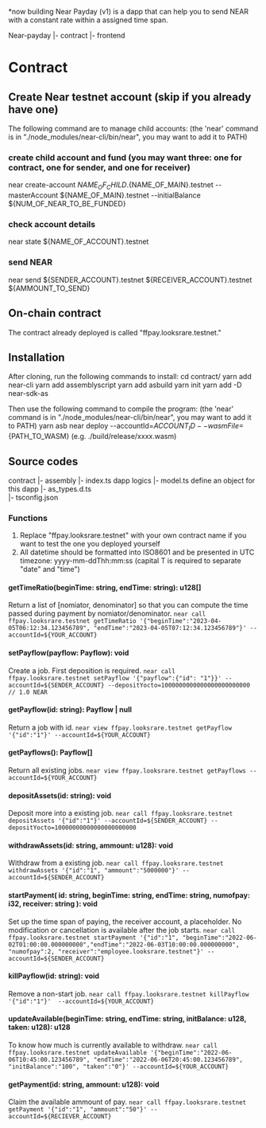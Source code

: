 *now building
Near Payday (v1) is a dapp that can help you to send NEAR with a constant rate within a assigned time span.

Near-payday
  |- contract
  |- frontend

# Contract
## Create Near testnet account (skip if you already have one)
The following command are to manage child accounts: (the 'near' command is in "./node_modules/near-cli/bin/near", you may want to add it to PATH)
### create child account and fund (you may want three: one for contract, one for sender, and one for receiver)
near create-account ${NAME_OF_CHILD}.${NAME_OF_MAIN}.testnet --masterAccount ${NAME_OF_MAIN}.testnet --initialBalance ${NUM_OF_NEAR_TO_BE_FUNDED}
### check account details
near state ${NAME_OF_ACCOUNT}.testnet
### send NEAR
near send ${SENDER_ACCOUNT}.testnet ${RECEIVER_ACCOUNT}.testnet ${AMMOUNT_TO_SEND}

## On-chain contract
The contract already deployed is called "ffpay.looksrare.testnet."

## Installation
After cloning, run the following commands to install:
cd contract/
yarn add near-cli
yarn add assemblyscript
yarn add asbuild
yarn init
yarn add -D near-sdk-as

Then use the following command to compile the program: (the 'near' command is in "./node_modules/near-cli/bin/near", you may want to add it to PATH)
yarn asb
near deploy --accountId=${ACCOUNT_ID} --wasmFile=${PATH_TO_WASM} (e.g. ./build/release/xxxx.wasm)

## Source codes
contract
  |- assembly
        |- index.ts          dapp logics
        |- model.ts          define an object for this dapp
        |- as_types.d.ts   
        |- tsconfig.json

### Functions
1. Replace "ffpay.looksrare.testnet" with your own contract name if you want to test the one you deployed yourself
2. All datetime should be formatted into ISO8601 and be presented in UTC timezone: yyyy-mm-ddThh:mm:ss (capital T is required to separate "date" and "time")

#### getTimeRatio(beginTime: string, endTime: string): u128[]
Return a list of [nomiator, denominator] so that you can compute the time passed during payment by nomiator/denominator.
`near call ffpay.looksrare.testnet getTimeRatio '{"beginTime":"2023-04-05T06:12:34.123456789", "endTime":"2023-04-05T07:12:34.123456789"}' --accountId=${YOUR_ACCOUNT}`
#### setPayflow(payflow: Payflow): void
Create a job. First deposition is required.
`near call ffpay.looksrare.testnet setPayflow '{"payflow":{"id": "1"}}' --accountId=${SENDER_ACCOUNT} --depositYocto=1000000000000000000000000  // 1.0 NEAR`
#### getPayflow(id: string): Payflow | null
Return a job with id.
`near view ffpay.looksrare.testnet getPayflow '{"id":"1"}' --accountId=${YOUR_ACCOUNT}`
#### getPayflows(): Payflow[]
Return all existing jobs.
`near view ffpay.looksrare.testnet getPayflows --accountId=${YOUR_ACCOUNT}`
#### depositAssets(id: string): void
Deposit more into a existing job.
`near call ffpay.looksrare.testnet depositAssets '{"id":"1"}' --accountId=${SENDER_ACCOUNT} --depositYocto=10000000000000000000000`
#### withdrawAssets(id: string, ammount: u128): void
Withdraw from a existing job.
`near call ffpay.looksrare.testnet withdrawAssets '{"id":"1", "ammount":"5000000"}' --accountId=${SENDER_ACCOUNT}`
#### startPayment( id: string, beginTime: string, endTime: string, numofpay: i32, receiver: string ): void
Set up the time span of paying, the receiver account, a placeholder. No modification or cancellation is available after the job starts.
`near call ffpay.looksrare.testnet startPayment '{"id":"1", "beginTime":"2022-06-02T01:00:00.000000000","endTime":"2022-06-03T10:00:00.000000000", "numofpay":2, "receiver":"employee.looksrare.testnet"}' --accountId=${SENDER_ACCOUNT}`
#### killPayflow(id: string): void
Remove a non-start job.
`near call ffpay.looksrare.testnet killPayflow '{"id":"1"}'  --accountId=${YOUR_ACCOUNT}`
#### updateAvailable(beginTime: string, endTime: string, initBalance: u128, taken: u128): u128
To know how much is currently available to withdraw.
`near call ffpay.looksrare.testnet updateAvailable '{"beginTime":"2022-06-06T10:45:00.123456789", "endTime":"2022-06-06T20:45:00.123456789", "initBalance":"100", "taken":"0"}' --accountId=${YOUR_ACCOUNT}`
#### getPayment(id: string, ammount: u128): void
Claim the available ammount of pay.
`near call ffpay.looksrare.testnet getPayment '{"id":"1", "ammount":"50"}' --accountId=${RECIEVER_ACCOUNT}`
















